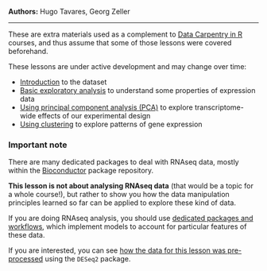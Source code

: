 **Authors:** Hugo Tavares, Georg Zeller

----

These are extra materials used as a complement to 
[Data Carpentry in R](http://www.datacarpentry.org/R-ecology-lesson/) 
courses, and thus assume that some of those lessons were covered beforehand. 

These lessons are under active development and may change over time:

* [Introduction](01_rnaseq_intro.html) to the dataset
* [Basic exploratory analysis](02_rnaseq_exploratory.html)
to understand some properties of expression data
* [Using principal component analysis (PCA)](03_rnaseq_pca.html)
to explore transcriptome-wide effects of our experimental design
* [Using clustering](04_rnaseq_clustering.html) to explore patterns of gene expression


### Important note

There are many dedicated packages to deal with RNAseq data, mostly 
within the [Bioconductor](https://bioconductor.org/) package repository. 

**This lesson is not about analysing RNAseq data** (that would be a topic for a whole 
course!), but rather to show you how the data manipulation principles learned 
so far can be applied to explore these kind of data. 

If you are doing RNAseq analysis, you should use 
[dedicated packages and workflows](http://master.bioconductor.org/packages/release/workflows/vignettes/rnaseqGene/inst/doc/rnaseqGene.html), 
which implement models to account for particular features of these data.

If you are interested, you can see [how the data for this lesson was pre-processed](https://github.com/tavareshugo/data-carpentry-rnaseq/blob/master/prepare_fission_data.R) 
using the `DESeq2` package.

